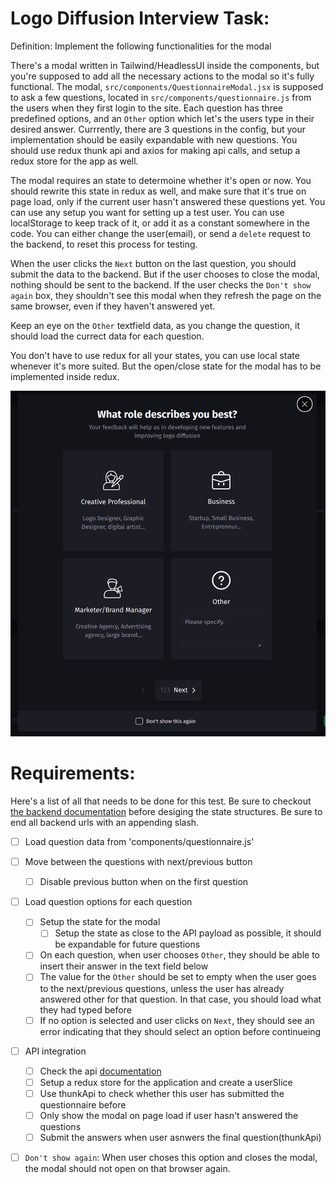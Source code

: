 # Logo Diffusion Interview Task:

Definition: Implement the following functionalities for the modal

There's a modal written in Tailwind/HeadlessUI inside the components, but you're supposed to add all the necessary actions to the modal so it's fully functional. The modal, `src/components/QuestionnaireModal.jsx` is supposed to ask a few questions, located in `src/components/questionnaire.js` from the users when they first login to the site. Each question has three predefined options, and an `Other` option which let's the users type in their desired answer. Currrently, there are 3 questions in the config, but your implementation should be easily expandable with new questions. You should use redux thunk api and axios for making api calls, and setup a redux store for the app as well.

The modal requires an state to determoine whether it's open or now. You should rewrite this state in redux as well, and make sure that it's true on page load, only if the current user hasn't answered these questions yet. You can use any setup you want for setting up a test user. You can use localStorage to keep track of it, or add it as a constant somewhere in the code. You can either change the user(email), or send a `delete` request to the backend, to reset this process for testing.

When the user clicks the `Next` button on the last question, you should submit the data to the backend. But if the user chooses to close the modal, nothing should be sent to the backend. If the user checks the `Don't show again` box, they shouldn't see this modal when they refresh the page on the same browser, even if they haven't answered yet.

Keep an eye on the `Other` textfield data, as you change the question, it should load the currect data for each question. 

You don't have to use redux for all your states, you can use local state whenever it's more suited. But the open/close state for the modal has to be implemented inside redux.

![Modal](./images/ModalDesign.png)


# Requirements:
Here's a list of all that needs to be done for this test. Be sure to checkout [the backend documentation](https://qstnr.intvw.logodiffusion.com/docs/) before desiging the state structures. Be sure to end all backend urls with an appending slash.

- [ ] Load question data from 'components/questionnaire.js'
- [ ] Move between the questions with next/previous button
  - [ ] Disable previous button when on the first question
- [ ] Load question options for each question
  - [ ] Setup the state for the modal
    - [ ] Setup the state as close to the API payload as possible, it should be expandable for future questions
  - [ ] On each question, when user chooses `Other`, they should be able to insert their answer in the text field below
  - [ ] The value for the `Other` should be set to empty when the user goes to the next/previous questions, unless the user has already answered other for that question. In that case, you should load what they had typed before
  - [ ] If no option is selected and user clicks on `Next`, they should see an error indicating that they should select an option before continueing  
- [ ] API integration
  - [ ] Check the api [documentation](https://qstnr.intvw.logodiffusion.com/docs/)
  - [ ] Setup a redux store for the application and create a userSlice
  - [ ] Use thunkApi to check whether this user has submitted the questionnaire before
  - [ ] Only show the modal on page load if user hasn't answered the questions
  - [ ] Submit the answers when user asnwers the final question(thunkApi)
- [ ] `Don't show again`: When user choses this option and closes the modal, the modal should not open on that browser again.

